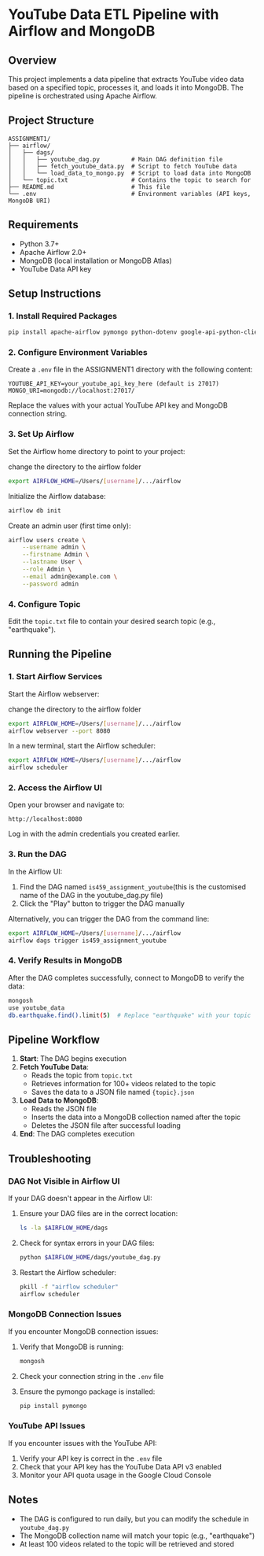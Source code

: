 # YouTube Data ETL Pipeline with Airflow and MongoDB

## Overview

This project implements a data pipeline that extracts YouTube video data based on a specified topic, processes it, and loads it into MongoDB. The pipeline is orchestrated using Apache Airflow.

## Project Structure

```
ASSIGNMENT1/
├── airflow/
│   ├── dags/
│   │   ├── youtube_dag.py         # Main DAG definition file
│   │   ├── fetch_youtube_data.py  # Script to fetch YouTube data
│   │   └── load_data_to_mongo.py  # Script to load data into MongoDB
│   └── topic.txt                  # Contains the topic to search for
├── README.md                      # This file
└── .env                           # Environment variables (API keys, MongoDB URI)
```

## Requirements

- Python 3.7+
- Apache Airflow 2.0+
- MongoDB (local installation or MongoDB Atlas)
- YouTube Data API key

## Setup Instructions

### 1. Install Required Packages

```bash
pip install apache-airflow pymongo python-dotenv google-api-python-client
```

### 2. Configure Environment Variables

Create a `.env` file in the ASSIGNMENT1 directory with the following content:

```
YOUTUBE_API_KEY=your_youtube_api_key_here (default is 27017)
MONGO_URI=mongodb://localhost:27017/
```

Replace the values with your actual YouTube API key and MongoDB connection string.

### 3. Set Up Airflow

Set the Airflow home directory to point to your project:

change the directory to the airflow folder

```bash
export AIRFLOW_HOME=/Users/[username]/.../airflow
```

Initialize the Airflow database:

```bash
airflow db init
```

Create an admin user (first time only):

```bash
airflow users create \
    --username admin \
    --firstname Admin \
    --lastname User \
    --role Admin \
    --email admin@example.com \
    --password admin
```

### 4. Configure Topic

Edit the `topic.txt` file to contain your desired search topic (e.g., "earthquake").

## Running the Pipeline

### 1. Start Airflow Services

Start the Airflow webserver:

change the directory to the airflow folder

```bash
export AIRFLOW_HOME=/Users/[username]/.../airflow
airflow webserver --port 8080
```

In a new terminal, start the Airflow scheduler:

```bash
export AIRFLOW_HOME=/Users/[username]/.../airflow
airflow scheduler
```

### 2. Access the Airflow UI

Open your browser and navigate to:

```
http://localhost:8080
```

Log in with the admin credentials you created earlier.

### 3. Run the DAG

In the Airflow UI:
1. Find the DAG named `is459_assignment_youtube`(this is the customised name of the DAG in the youtube_dag.py file)
2. Click the "Play" button to trigger the DAG manually

Alternatively, you can trigger the DAG from the command line:

```bash
export AIRFLOW_HOME=/Users/[username]/.../airflow   
airflow dags trigger is459_assignment_youtube
```

### 4. Verify Results in MongoDB

After the DAG completes successfully, connect to MongoDB to verify the data:

```bash
mongosh
use youtube_data
db.earthquake.find().limit(5)  # Replace "earthquake" with your topic
```

## Pipeline Workflow

1. **Start**: The DAG begins execution
2. **Fetch YouTube Data**: 
   - Reads the topic from `topic.txt`
   - Retrieves information for 100+ videos related to the topic
   - Saves the data to a JSON file named `{topic}.json`
3. **Load Data to MongoDB**:
   - Reads the JSON file
   - Inserts the data into a MongoDB collection named after the topic
   - Deletes the JSON file after successful loading
4. **End**: The DAG completes execution

## Troubleshooting

### DAG Not Visible in Airflow UI

If your DAG doesn't appear in the Airflow UI:

1. Ensure your DAG files are in the correct location:
   ```bash
   ls -la $AIRFLOW_HOME/dags
   ```

2. Check for syntax errors in your DAG files:
   ```bash
   python $AIRFLOW_HOME/dags/youtube_dag.py
   ```

3. Restart the Airflow scheduler:
   ```bash
   pkill -f "airflow scheduler"
   airflow scheduler
   ```

### MongoDB Connection Issues

If you encounter MongoDB connection issues:

1. Verify that MongoDB is running:
   ```bash
   mongosh
   ```

2. Check your connection string in the `.env` file
3. Ensure the pymongo package is installed:
   ```bash
   pip install pymongo
   ```

### YouTube API Issues

If you encounter issues with the YouTube API:

1. Verify your API key is correct in the `.env` file
2. Check that your API key has the YouTube Data API v3 enabled
3. Monitor your API quota usage in the Google Cloud Console

## Notes

- The DAG is configured to run daily, but you can modify the schedule in `youtube_dag.py`
- The MongoDB collection name will match your topic (e.g., "earthquake")
- At least 100 videos related to the topic will be retrieved and stored

